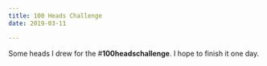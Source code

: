 ```yaml
---
title: 100 Heads Challenge
date: 2019-03-11

---
```

Some heads I drew for the #**100headschallenge**. I hope to finish it one day.